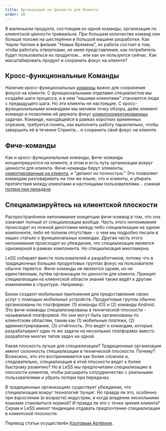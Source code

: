 ```yaml
---
title: Организация по Ценности для Клиента
order: 20
---
```


В маленьком продукте, состоящем из одной команды, организация по клиентской ценности тривиальна. При большем количестве команд они больше похоже на шестерёнки в большой машине разработки. Как Чарли Чаплин в фильме "Новые Времена", их работа состоит в том, чтобы работать отвертками, не имея представления, как потребитель будет пользоваться их продуктом... или как он пользуется сейчас. Как масштабировать продукт и сохранить фокус на клиенте?

## Кросс-функциональные Команды

Наличие кросс-функциональных [команды](teams.html) важно для сохранения фокусе на клиенте. С функциональными отделами специалистов мы создаём шаги процесса, и в нем "нашими клиентами" становятся люди с предыдущего шага. Но эти клиенты не настоящие. С кросс-функциональными командами мы меняем
точку обзора, даём элемент команде и позволяем ей держать фокус [клиентоориентированных](../principles/customer-centric.html) задачах. Команде, находящейся в рамках коротких временных отрезков, требуется понять, как выполнять работу параллельно, чтобы завершить её в течение Спринта... и сохранить свой фокус на клиенте.

## Фиче-команды

Как и кросс-функциональные команды, фиче-команды концентрируются на клиенте, в этом и есть путь организации вокруг ценности для клиента. Фиче-команды берут элементы, [ориентированные на клиента](../principles/customer-centric.html), и "делают их полностью." Это позволяет командам разговаривать на том же языке, что и клиенты, и убирать препятствия между клиентами и настоящими пользователями... снижая [потери при передаче](../principles/lean-thinking.html).

## Специализируйтесь на клиентской плоскости

Распространённое непонимание концепции фиче-команд в том, что она означает полный от специализации вообще. Часть этого непонимания происходит из ложной дихотомии между либо специализации на одном компоненте, либо её полном отсутствии - о чем мы подробно писали в наших статьях о функциональных командах. Другая часть этого непонимания происходит из убеждения, что специализация является одномерной в рамках компонента. Но специализация многомерна.

LeSS собирает вместе пользователей и разработчиков, потому что в традиционных больших продуктовых группах фокус на пользователе обычно теряется. Фиче-команды не являются одним, но не единственным, путём организации по ценности для клиента. Принцип специализации на клиентской области знаний также ведёт к другим изменениям в структуре. Например:

Банки создают мобильные приложения для предоставления своих услуг с помощью мобильных устройств. Продуктовые группы обычно организованы по платформам: (1) команды iOS и (2) команды Android. Это фиче-команды специализированы в технической плоскости - называемой платформой. Но они могут быть организованы по клиентским областям, таким как (1) мобильные платежи, (2) администрирование, (3) отчётность. Это ведёт к командам, которые разрабатывают один те же задачи на нескольких платформах вместо разработки многих типов задач на одной.


Какая плоскость лучше для специализации? Традиционные организации имеют склонность специализации в технической плоскости. Почему? Возможно, это это воспринимается как более сложное и, следовательно, специализация в этой плоскости ведет к более быстрому развитию? Но в LeSS мы предпочитаем специализацию в плоскости клиентов, чтобы расширить сотрудничество с реальными пользователями и убрать потери при передачах.

В традиционных организациях существует убеждение, что специализация вокруг технологий ‘лучше’. Но правда ли это, особенно при взрослении (и возрасте) индустрии, и когда владение несколькими языками становиться нормой? И правда ли это с точки зрения клиента? Скрам и LeSS имеют тенденцию отдавать предпочтение специализации в клиентской плоскости.

Перевод статьи осуществлён [Кротовым Артёмом](https://www.facebook.com/artem.v.krotov).